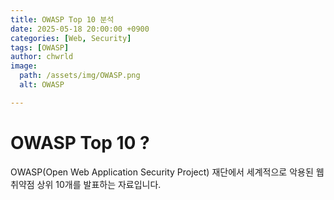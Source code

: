 ```yaml
---
title: OWASP Top 10 분석
date: 2025-05-18 20:00:00 +0900
categories: [Web, Security]
tags: [OWASP]
author: chwrld
image:
  path: /assets/img/OWASP.png
  alt: OWASP

---
```

# OWASP Top 10 ?
OWASP(Open Web Application Security Project) 재단에서 세계적으로 악용된 웹 취약점 상위 10개를 발표하는 자료입니다. 

